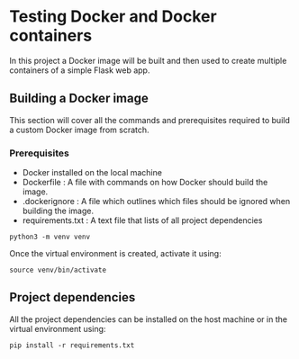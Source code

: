 # Testing Docker and Docker containers
In this project a Docker image will be built and then used to create multiple containers of a simple Flask web app.

## Building a Docker image
This section will cover all the commands and prerequisites required to build a custom Docker image from scratch.
### Prerequisites
* Docker installed on the local machine
* Dockerfile : A file with commands on how Docker should build the image. 
* .dockerignore : A file which outlines which files should be ignored when building the image.
* requirements.txt : A text file that lists of all project dependencies

```
python3 -m venv venv
```
Once the virtual environment is created, activate it using:
```
source venv/bin/activate
```

## Project dependencies
All the project dependencies can be installed on the host machine or in the virtual environment using:
```
pip install -r requirements.txt
```
